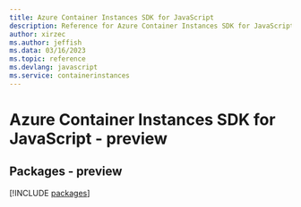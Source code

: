 ```yaml
---
title: Azure Container Instances SDK for JavaScript
description: Reference for Azure Container Instances SDK for JavaScript
author: xirzec
ms.author: jeffish
ms.data: 03/16/2023
ms.topic: reference
ms.devlang: javascript
ms.service: containerinstances
---
```

# Azure Container Instances SDK for JavaScript - preview
## Packages - preview
[!INCLUDE [packages](container-instances-index.md)]